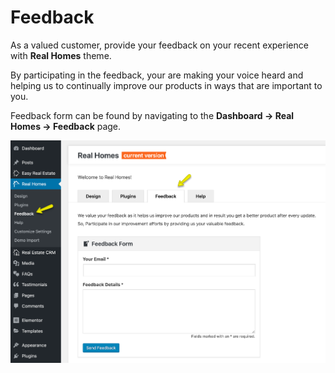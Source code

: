 # Feedback

As a valued customer, provide your feedback on your recent experience with **Real Homes** theme.

By participating in the feedback, your are making your voice heard and helping us to continually improve our products in ways that are important to you.

Feedback form can be found by navigating to the **Dashboard → Real Homes → Feedback** page.

![Feedback](images/rh-tabs/feedback.png)
